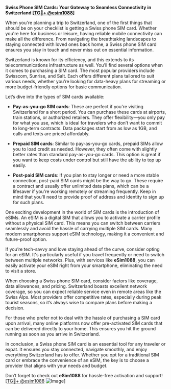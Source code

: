 **Swiss Phone SIM Cards: Your Gateway to Seamless Connectivity in Switzerland [[TG💪+ @esim1088](https://t.me/s/esim1088)]**

When you're planning a trip to Switzerland, one of the first things that should be on your checklist is getting a Swiss phone SIM card. Whether you're here for business or leisure, having reliable mobile connectivity can make all the difference. From navigating the breathtaking landscapes to staying connected with loved ones back home, a Swiss phone SIM card ensures you stay in touch and never miss out on essential information.

Switzerland is known for its efficiency, and this extends to its telecommunications infrastructure as well. You’ll find several options when it comes to purchasing a SIM card. The most popular providers include Swisscom, Sunrise, and Salt. Each offers different plans tailored to suit various needs, whether you’re looking for data-heavy plans for streaming or more budget-friendly options for basic communication.

Let’s dive into the types of SIM cards available:

- **Pay-as-you-go SIM cards**: These are perfect if you're visiting Switzerland for a short period. You can purchase these cards at airports, train stations, or authorized retailers. They offer flexibility—you only pay for what you use, which is ideal for travelers who don’t want to commit to long-term contracts. Data packages start from as low as 1GB, and calls and texts are priced affordably.

- **Prepaid SIM cards**: Similar to pay-as-you-go cards, prepaid SIMs allow you to load credit as needed. However, they often come with slightly better rates than standard pay-as-you-go cards. This option is great if you want to keep costs under control but still have the ability to top up easily.

- **Post-paid SIM cards**: If you plan to stay longer or need a more stable connection, post-paid SIM cards might be the way to go. These require a contract and usually offer unlimited data plans, which can be a lifesaver if you're working remotely or streaming frequently. Keep in mind that you'll need to provide proof of address and identity to sign up for such plans.

One exciting development in the world of SIM cards is the introduction of eSIMs. An eSIM is a digital SIM that allows you to activate a carrier profile without a physical SIM card. This means you can switch between carriers seamlessly and avoid the hassle of carrying multiple SIM cards. Many modern smartphones support eSIM technology, making it a convenient and future-proof option.

If you’re tech-savvy and love staying ahead of the curve, consider opting for an eSIM. It's particularly useful if you travel frequently or need to switch between multiple networks. Plus, with services like **eSim1088**, you can easily activate your eSIM right from your smartphone, eliminating the need to visit a store.

When choosing a Swiss phone SIM card, consider factors like coverage, data allowances, and pricing. Switzerland boasts excellent network coverage, so you can expect reliable service even in remote areas like the Swiss Alps. Most providers offer competitive rates, especially during peak tourist seasons, so it’s always wise to compare plans before making a decision.

For those who prefer not to deal with the hassle of purchasing a SIM card upon arrival, many online platforms now offer pre-activated SIM cards that can be delivered directly to your home. This ensures you hit the ground running as soon as you arrive in Switzerland.

In conclusion, a Swiss phone SIM card is an essential tool for any traveler or expat. It ensures you stay connected, navigate smoothly, and enjoy everything Switzerland has to offer. Whether you opt for a traditional SIM card or embrace the convenience of an eSIM, the key is to choose a provider that aligns with your needs and budget.

Don’t forget to check out **eSim1088** for hassle-free activation and support! [[TG💪+ @esim1088](https://t.me/s/esim1088) ![Image](https://i.postimg.cc/Y0z9fWf4/image.png)]